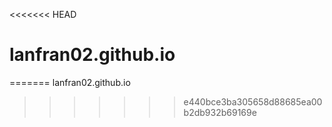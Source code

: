 <<<<<<< HEAD
# lanfran02.github.io
=======
 lanfran02.github.io
>>>>>>> e440bce3ba305658d88685ea00b2db932b69169e
